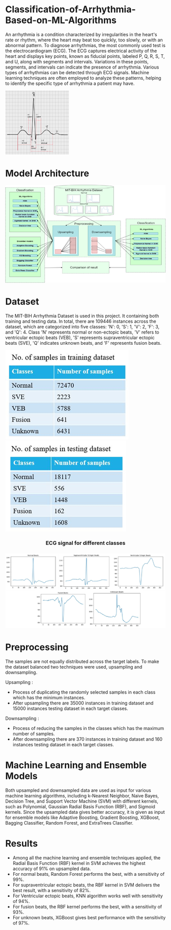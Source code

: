 # Classification-of-Arrhythmia-Based-on-ML-Algorithms
An arrhythmia is a condition characterized by irregularities in the heart's rate or rhythm, where the heart may beat too quickly, too slowly, or with an abnormal pattern. To diagnose arrhythmias, the most commonly used test is the electrocardiogram (ECG). The ECG captures electrical activity of the heart and displays key points, known as fiducial points, labeled P, Q, R, S, T, and U, along with segments and intervals. Variations in these points, segments, and intervals can indicate the presence of arrhythmia. Various types of arrhythmias can be detected through ECG signals. Machine learning techniques are often employed to analyze these patterns, helping to identify the specific type of arrhythmia a patient may have.

<img src="https://github.com/Atshayasankaran/Classification-of-Arrhythmia-Based-on-ML-Algorithms/blob/main/Img/ECG signal_1.JPG" width="200" height="200">

# Model Architecture
<img src="https://github.com/Atshayasankaran/Classification-of-Arrhythmia-Based-on-ML-Algorithms/blob/main/Img/Model.png">

# Dataset
The MIT-BIH Arrhythmia Dataset is used in this project. It containing both training and testing data. In total, there are 109446 instances across the dataset, which are categorized into five classes: 'N': 0, 'S': 1, 'V': 2, 'F': 3, and 'Q': 4. Class 'N' represents normal or non-ectopic beats, 'V' refers to ventricular ectopic beats (VEB), 'S' represents supraventricular ectopic beats (SVE), 'Q' indicates unknown beats, and 'F' represents fusion beats.

<img src="https://github.com/Atshayasankaran/Classification-of-Arrhythmia-Based-on-ML-Algorithms/blob/main/Img/training.JPG" class="center">

<img src="https://github.com/Atshayasankaran/Classification-of-Arrhythmia-Based-on-ML-Algorithms/blob/main/Img/testing.JPG" class="center">

<h3 align="center">ECG signal for different classes<h3>
<img src="https://github.com/Atshayasankaran/Classification-of-Arrhythmia-Based-on-ML-Algorithms/blob/main/Img/Signals.png">

# Preprocessing 
The samples are not equally distributed across the target labels. To make the dataset balanced two techniques were used, upsampling and downsampling. 

Upsampling :
<ul>
  <li>Process of duplicating the randomly selected samples in each class which has the minimum instances.</li>
  <li>After upsampling there are 35000 instances in training dataset and 15000 instances testing dataset in each target classes.</li>
</ul>
Downsampling :
<ul>
  <li>Process of reducing the samples in the classes which has the maximum number of samples.</li>	
  <li>After downsampling there are 370 instances in training dataset and 160 instances testing dataset in each target classes.</li>
</ul>

# Machine Learning and Ensemble Models
Both upsampled and downsampled data are used as input for various machine learning algorithms, including k-Nearest Neighbor, Naive Bayes, Decision Tree, and Support Vector Machine (SVM) with different kernels, such as Polynomial, Gaussian Radial Basis Function (RBF), and Sigmoid kernels. Since the upsampled data gives better accuracy, it is given as input for ensemble models like Adaptive Boosting, Gradient Boosting, XGBoost, Bagging Classifier, Random Forest, and ExtraTrees Classifier.

# Results
<ul>
<li>Among all the machine learning and ensemble techniques applied, the Radial Basis Function (RBF) kernel in SVM achieves the highest accuracy of 91% on upsampled data.</li>
<li>For normal beats, Random Forest performs the best, with a sensitivity of 99%.</li>
<li>For supraventricular ectopic beats, the RBF kernel in SVM delivers the best result, with a sensitivity of 82%.</li>
<li>For Ventricular ectopic beats, KNN algorithm works well with sensitivity of 94%.</li> 
<li>For fusion beats, the RBF kernel performs the best, with a sensitivity of 93%.</li>
<li>For unknown beats, XGBoost gives best performance with the sensitivity of 97%.</li> 
</ul>



